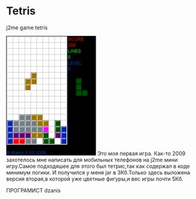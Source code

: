 # Tetris
j2me game tetris

![Alt text](https://github.com/dzanis/j2me-projects/blob/master/tetris/ScreenshotTetris.png)
Это моя первая игра.
Как-то 2009 захотелось мне написать для мобильных телефонов на j2me мини игру.Самое подходяшее для этого был тетрис,так как содержал в коде минимум логики.
И получился у меня jar в 3Кб.Только здесь выложена версия вторая,в которой уже цветные фигуры,и вес игры почти 5Кб.

ПРОГРАМИСТ
dzanis

